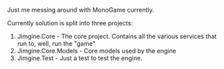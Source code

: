 Just me messing around with MonoGame currently.

Currently solution is split into three projects:

1) Jimgine.Core - The core project. Contains all the various services that run to, well, run the "game"
2) Jimgine.Core.Models - Core models used by the engine
3) Jimgine.Test - Just a test to test the engine.
